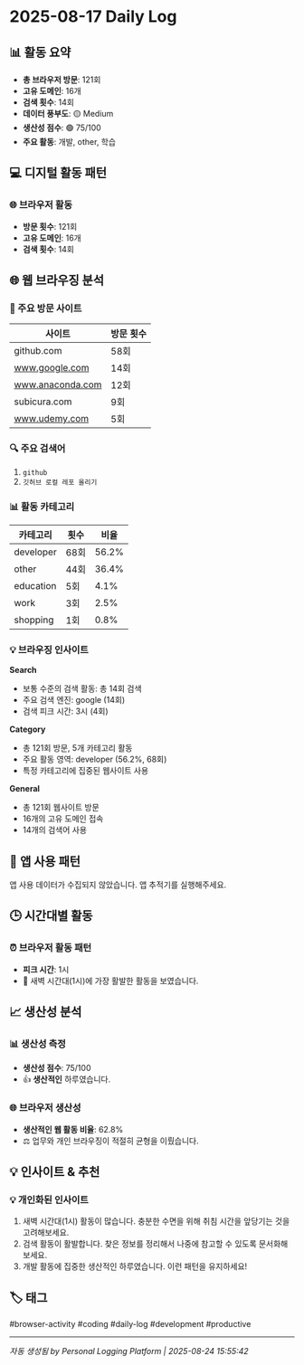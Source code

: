 # 2025-08-17 Daily Log

## 📊 활동 요약
- **총 브라우저 방문**: 121회
- **고유 도메인**: 16개
- **검색 횟수**: 14회
- **데이터 풍부도**: 🟡 Medium
- **생산성 점수**: 🟢 75/100
- **주요 활동**: 개발, other, 학습

## 💻 디지털 활동 패턴

### 🌐 브라우저 활동
- **방문 횟수**: 121회
- **고유 도메인**: 16개
- **검색 횟수**: 14회

## 🌐 웹 브라우징 분석

### 🔗 주요 방문 사이트
| 사이트 | 방문 횟수 |
|-------|----------|
| github.com | 58회 |
| www.google.com | 14회 |
| www.anaconda.com | 12회 |
| subicura.com | 9회 |
| www.udemy.com | 5회 |

### 🔍 주요 검색어
1. `github`
2. `깃허브 로컬 레포 올리기`

### 📊 활동 카테고리
| 카테고리 | 횟수 | 비율 |
|----------|------|------|
| developer | 68회 | 56.2% |
| other | 44회 | 36.4% |
| education | 5회 | 4.1% |
| work | 3회 | 2.5% |
| shopping | 1회 | 0.8% |

### 💡 브라우징 인사이트

**Search**
- 보통 수준의 검색 활동: 총 14회 검색
- 주요 검색 엔진: google (14회)
- 검색 피크 시간: 3시 (4회)

**Category**
- 총 121회 방문, 5개 카테고리 활동
- 주요 활동 영역: developer (56.2%, 68회)
- 특정 카테고리에 집중된 웹사이트 사용

**General**
- 총 121회 웹사이트 방문
- 16개의 고유 도메인 접속
- 14개의 검색어 사용

## 📱 앱 사용 패턴
앱 사용 데이터가 수집되지 않았습니다. 앱 추적기를 실행해주세요.

## 🕒 시간대별 활동

### ⏰ 브라우저 활동 패턴
- **피크 시간**: 1시
- 🌙 새벽 시간대(1시)에 가장 활발한 활동을 보였습니다.

## 📈 생산성 분석

### 📊 생산성 측정
- **생산성 점수**: 75/100
- 👍 **생산적인** 하루였습니다.

### 🌐 브라우저 생산성
- **생산적인 웹 활동 비율**: 62.8%
- ⚖️ 업무와 개인 브라우징이 적절히 균형을 이뤘습니다.

## 💡 인사이트 & 추천

### 💡 개인화된 인사이트
1. 새벽 시간대(1시) 활동이 많습니다. 충분한 수면을 위해 취침 시간을 앞당기는 것을 고려해보세요.
2. 검색 활동이 활발합니다. 찾은 정보를 정리해서 나중에 참고할 수 있도록 문서화해보세요.
3. 개발 활동에 집중한 생산적인 하루였습니다. 이런 패턴을 유지하세요!

## 🏷️ 태그
#browser-activity #coding #daily-log #development #productive

---
*자동 생성됨 by Personal Logging Platform | 2025-08-24 15:55:42*
